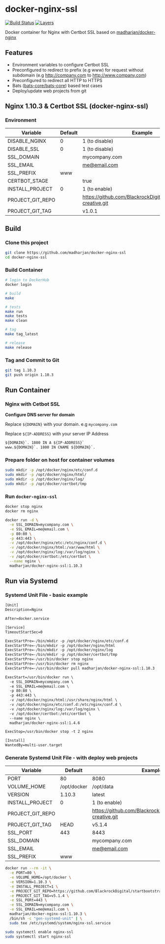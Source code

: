 # docker-nginx-ssl

[![Build Status](https://travis-ci.com/madharjan/docker-nginx-ssl.svg?branch=master)](https://travis-ci.com/madharjan/docker-nginx-ssl)
[![Layers](https://images.microbadger.com/badges/image/madharjan/docker-nginx-ssl.svg)](http://microbadger.com/images/madharjan/docker-nginx-ssl)

Docker container for Nginx with Certbot SSL based on [madharjan/docker-nginx](https://github.com/madharjan/docker-nginx/)

## Features
* Environment variables to configure Certbot SSL
* Preconfigured to redirect to prefix (e.g www) for request without subdomain (e.g http://company.com to http://www.company.com)
* Preconfigured to redirect all HTTP to HTTPS 
* Bats ([bats-core/bats-core](https://github.com/bats-core/bats-core)) based test cases
* Deploy/update web projects from git

## Nginx 1.10.3 & Certbot SSL (docker-nginx-ssl)

### Environment

| Variable       | Default | Example        |
|----------------|---------|----------------|
| DISABLE_NGINX  | 0       | 1 (to disable) |
| DISABLE_SSL    | 0       | 1 (to disable) |
| SSL_DOMAIN     |         | mycompany.com  |
| SSL_EMAIL      |         | me@email.com   |
| SSL_PREFIX     | www     |                |
| CERTBOT_STAGE  |         | true           |
| INSTALL_PROJECT     | 0       | 1 (to enable)                                                    |
| PROJECT_GIT_REPO    |         | https://github.com/BlackrockDigital/startbootstrap-creative.git  |
| PROJECT_GIT_TAG     |         | v1.0.1                                                                 |

## Build

### Clone this project

```bash
git clone https://github.com/madharjan/docker-nginx-ssl
cd docker-nginx-ssl
```

### Build Container

```bash
# login to DockerHub
docker login

# build
make

# tests
make run
make tests
make clean

# tag
make tag_latest

# release
make release
```

### Tag and Commit to Git

```bash
git tag 1.10.3
git push origin 1.10.3
```

## Run Container

### Nginx with Cetbot SSL

**Configure DNS server for domain**

Replace `${DOMAIN}` with your domain. e.g `mycompany.com`

Replace `${IP-ADDRESS}` with your server IP Address

```txt
${DOMAIN}`. 1800 IN A ${IP-ADDRESS}`
www.${DOMAIN}`. 1800 IN CNAME ${DOMAIN}`.
```

### Prepare folder on host for container volumes

```bash
sudo mkdir -p /opt/docker/nginx/etc/conf.d
sudo mkdir -p /opt/docker/nginx/html/
sudo mkdir -p /opt/docker/nginx/log/
sudo mkdir -p /opt/docker/certbot/tmp
```

### Run `docker-nginx-ssl`

```bash
docker stop nginx
docker rm nginx

docker run -d \
  -e SSL_DOMAIN=mycompany.com \
  -e SSL_EMAIL=me@email.com \
  -p 80:80 \
  -p 443:443 \
  -v /opt/docker/nginx/etc:/etc/nginx/conf.d \
  -v /opt/docker/nginx/html:/var/www/html \
  -v /opt/docker/nginx/log:/var/log/nginx \
  -v /opt/docker/certbot:/etc/certbot \
  --name nginx \
  madharjan/docker-nginx-ssl:1.10.3
```

## Run via Systemd

### Systemd Unit File - basic example

```txt
[Unit]
Description=Nginx

After=docker.service

[Service]
TimeoutStartSec=0

ExecStartPre=-/bin/mkdir -p /opt/docker/nginx/etc/conf.d
ExecStartPre=-/bin/mkdir -p /opt/docker/nginx/html
ExecStartPre=-/bin/mkdir -p /opt/docker/nginx/log
ExecStartPre=-/bin/mkdir -p /opt/docker/certbot/tmp
ExecStartPre=-/usr/bin/docker stop nginx
ExecStartPre=-/usr/bin/docker rm nginx
ExecStartPre=-/usr/bin/docker pull madharjan/docker-nginx-ssl:1.10.3

ExecStart=/usr/bin/docker run \
  -e SSL_DOMAIN=mycompany.com \
  -e SSL_EMAIL=me@email.com \
  -p 80:80 \
  -p 443:443 \
  -v /opt/docker/nginx/html:/usr/share/nginx/html \
  -v /opt/docker/nginx/etc/conf.d:/etc/nginx/conf.d \
  -v /opt/docker/nginx/log:/var/log/nginx \
  -v /opt/docker/certbot:/etc/certbot \
  --name nginx \
  madharjan/docker-nginx-ssl:1.4.6

ExecStop=/usr/bin/docker stop -t 2 nginx

[Install]
WantedBy=multi-user.target
```

### Generate Systemd Unit File - with deploy web projects

| Variable            | Default          | Example                                                          |
|---------------------|------------------|------------------------------------------------------------------|
| PORT                | 80               | 8080                                                             |
| VOLUME_HOME         | /opt/docker      | /opt/data                                                        |
| VERSION             | 1.10.3           | latest                                                           |
| INSTALL_PROJECT     | 0                | 1 (to enable)                                                    |
| PROJECT_GIT_REPO    |                  | https://github.com/BlackrockDigital/startbootstrap-creative.git  |
| PROJECT_GIT_TAG     | HEAD             | v5.1.4                                                          |
| SSL_PORT            | 443              | 8443           |
| SSL_DOMAIN          |                  | mycompany.com  |
| SSL_EMAIL           |                  | me@email.com   |
| SSL_PREFIX          | www              |                |

```bash
docker run --rm -it \
  -e PORT=80 \
  -e VOLUME_HOME=/opt/docker \
  -e VERSION=1.10.3 \
  -e INSTALL_PROJECT=1 \
  -e PROJECT_GIT_REPO=https://github.com/BlackrockDigital/startbootstrap-creative.git \
  -e PROJECT_GIT_TAG=v5.1.4 \
  -e SSL_PORt=443 \
  -e SSL_DOMAIN=mycompany.com \
  -e SSL_EMAIL=me@email.com \
  madharjan/docker-nginx-ssl:1.10.3 \
  /bin/sh -c "gen-systemd-unit" | \
  sudo tee /etc/systemd/system/nginx-ssl.service

sudo systemctl enable nginx-ssl
sudo systemctl start nginx-ssl
```
